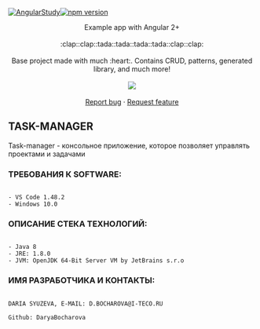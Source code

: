 [![AngularStudy]()](https://github.com/DaryaBocharova/angularStudy)[![npm version](https://badge.fury.io/js/%40angular%2Fcore.svg)](https://www.npmjs.com)

 <p align="center">
    Example app with Angular 2+
    <br>
    <br>
    :clap::clap::tada::tada::tada::tada::clap::clap:
    <br>
    <br>
    Base project made with much :heart:. Contains CRUD, patterns, generated library, and much more!
    <br>
    <br>
    <img src="https://media.giphy.com/media/l1J9uqrrdc8B3aa6A/giphy.gif"/>
    <br>
    <br>
    <a href="https://github.com/Ismaestro/angular9-example-app/issues/new">Report bug</a>
    ·
    <a href="https://github.com/Ismaestro/angular9-example-app/issues/new">Request feature</a>
  </p>
</p>

TASK-MANAGER
--------------------------------------------------------------------------------------
Task-manager - консольное приложение, которое позволяет управлять проектами и задачами
### ТРЕБОВАНИЯ К SOFTWARE:

```

- VS Code 1.48.2
- Windows 10.0

```
### ОПИСАНИЕ СТЕКА ТЕХНОЛОГИЙ:

```

- Java 8
- JRE: 1.8.0
- JVM: OpenJDK 64-Bit Server VM by JetBrains s.r.o

```
### ИМЯ РАЗРАБОТЧИКА И КОНТАКТЫ:

```

DARIA SYUZEVA, E-MAIL: D.BOCHAROVA@I-TECO.RU

Github: DaryaBocharova

```
